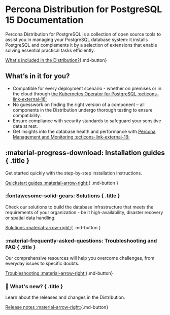 # Percona Distribution for PostgreSQL 15 Documentation

Percona Distribution for PostgreSQL is a collection of open source tools to assist you in managing your PostgreSQL
database system: it installs PostgreSQL and complements it by a selection of
extensions that enable solving essential practical tasks efficiently.

[What's included in the Distribution?](extensions.md){.md-button}

## What’s in it for you?

- Compatible for every deployment scenario - whether on premises or in the cloud through [the Kubernetes Operator for PostgreSQL :octicons-link-external-16:](https://www.percona.com/doc/kubernetes-operator-for-postgresql/index.html)
-	No guesswork on finding the right version of a component – all components in the Distribution undergo thorough testing to ensure compatibility.
-	Ensure compliance with security standards to safeguard your sensitive data at rest.
- Get insights into the database health and performance with [Percona Management and Monitoring :octicons-link-external-16:](https://www.percona.com/doc/percona-monitoring-and-management/2.x/index.html)

<div data-grid markdown><div data-banner markdown>

## :material-progress-download: Installation guides { .title }

Get started quickly with the step-by-step installation instructions.

[Quickstart guides :material-arrow-right:](installing.md){ .md-button }

</div><div data-banner markdown>

### :fontawesome-solid-gears: Solutions { .title }

Check our solutions to build the database infrastructure that meets the requirements of your organization - be it high-availability, disaster recovery or spatial data handling.

[Solutions :material-arrow-right:](solutions/index.md){ .md-button }

</div><div data-banner markdown>

### :material-frequently-asked-questions: Troubleshooting and FAQ { .title }

Our comprehensive resources will help you overcome challenges, from everyday issues to specific doubts.

[Troubleshooting :material-arrow-right:](troubleshoot.md){.md-button}

</div><div data-banner markdown>

### :loudspeaker: What's new? { .title }

Learn about the releases and changes in the Distribution.

[Release notes :material-arrow-right:](release-notes.md){.md-button}
</div>
</div>



